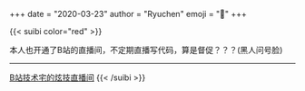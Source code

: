 +++
date = "2020-03-23"
author = "Ryuchen"
emoji = ":raised_hands:"
+++

{{< suibi color="red" >}}
    <p>本人也开通了B站的直播间，不定期直播写代码，算是督促？？？(黑人问号脸)</p>
    <hr/>
    <a href="https://live.bilibili.com/6210304">B站技术宅的炫技直播间</a>
{{< /suibi >}}